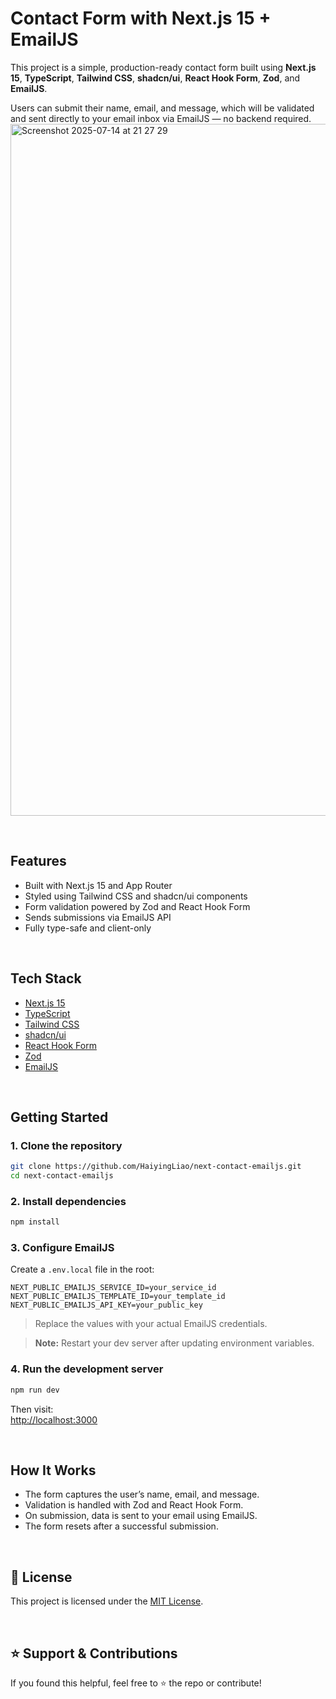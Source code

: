 # Contact Form with Next.js 15 + EmailJS

This project is a simple, production-ready contact form built using **Next.js 15**, **TypeScript**, **Tailwind CSS**, **shadcn/ui**, **React Hook Form**, **Zod**, and **EmailJS**.

Users can submit their name, email, and message, which will be validated and sent directly to your email inbox via EmailJS — no backend required.
<img width="1710" height="1107" alt="Screenshot 2025-07-14 at 21 27 29" src="https://github.com/user-attachments/assets/2e8279e8-c144-4d18-b589-3064f0a73380" />

<br>

##  Features

-  Built with Next.js 15 and App Router
-  Styled using Tailwind CSS and shadcn/ui components
-  Form validation powered by Zod and React Hook Form
-  Sends submissions via EmailJS API
-  Fully type-safe and client-only

<br>

##  Tech Stack

- [Next.js 15](https://nextjs.org/)
- [TypeScript](https://www.typescriptlang.org/)
- [Tailwind CSS](https://tailwindcss.com/)
- [shadcn/ui](https://ui.shadcn.com/)
- [React Hook Form](https://react-hook-form.com/)
- [Zod](https://zod.dev/)
- [EmailJS](https://www.emailjs.com/)

<br>

##  Getting Started

### 1. Clone the repository

```bash
git clone https://github.com/HaiyingLiao/next-contact-emailjs.git
cd next-contact-emailjs
```

### 2. Install dependencies

```bash
npm install
```

### 3. Configure EmailJS

Create a `.env.local` file in the root:

```env
NEXT_PUBLIC_EMAILJS_SERVICE_ID=your_service_id
NEXT_PUBLIC_EMAILJS_TEMPLATE_ID=your_template_id
NEXT_PUBLIC_EMAILJS_API_KEY=your_public_key
```

> Replace the values with your actual EmailJS credentials.

> **Note:** Restart your dev server after updating environment variables.

### 4. Run the development server

```bash
npm run dev
```

Then visit:  
[http://localhost:3000](http://localhost:3000)

<br>

##  How It Works

- The form captures the user’s name, email, and message.
- Validation is handled with Zod and React Hook Form.
- On submission, data is sent to your email using EmailJS.
- The form resets after a successful submission.

<br>

## 📄 License

This project is licensed under the [MIT License](LICENSE).

<br>

## ⭐ Support & Contributions

If you found this helpful, feel free to ⭐ the repo or contribute!
